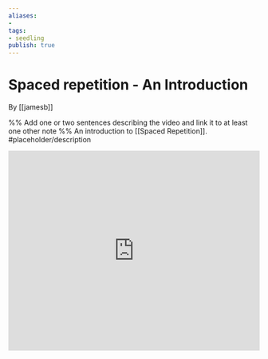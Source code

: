 ```yaml
---
aliases: 
- 
tags:
- seedling
publish: true
---
```


# Spaced repetition - An Introduction

By [[jamesb]]

%% Add one or two sentences describing the video and link it to at least one other note %%
An introduction to [[Spaced Repetition]].
#placeholder/description 

<iframe width="100%" height="400px" src="https://www.youtube.com/embed/nF9lJ1rvnFA" title="YouTube video player" frameborder="0" allow="accelerometer; autoplay; clipboard-write; encrypted-media; gyroscope; picture-in-picture" allowfullscreen></iframe>
